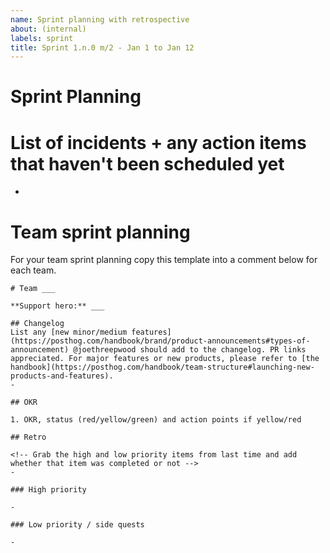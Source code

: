 ```yaml
---
name: Sprint planning with retrospective
about: (internal)
labels: sprint
title: Sprint 1.n.0 m/2 - Jan 1 to Jan 12
---
```


# Sprint Planning

# List of incidents + any action items that haven't been scheduled yet

- 

# Team sprint planning

For your team sprint planning copy this template into a comment below for each team.

```
# Team ___

**Support hero:** ___

## Changelog
List any [new minor/medium features](https://posthog.com/handbook/brand/product-announcements#types-of-announcement) @joethreepwood should add to the changelog. PR links appreciated. For major features or new products, please refer to [the handbook](https://posthog.com/handbook/team-structure#launching-new-products-and-features). 
- 

## OKR

1. OKR, status (red/yellow/green) and action points if yellow/red

## Retro

<!-- Grab the high and low priority items from last time and add whether that item was completed or not -->
- 

### High priority

-

### Low priority / side quests

-

```

